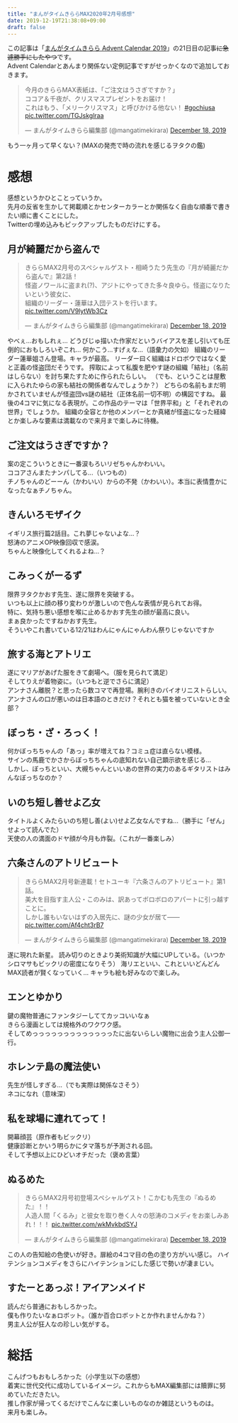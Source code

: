 ```yaml
---
title: "まんがタイムきららMAX2020年2月号感想"
date: 2019-12-19T21:38:08+09:00
draft: false
---
```


この記事は「[まんがタイムきらら Advent Calendar 2019](https://adventar.org/calendars/4098)」の21日目の記事~~に急遽勝手にしたやつ~~です。  
Advent Calendarとあんまり関係ない定例記事ですがせっかくなので追加しておきます。  

<blockquote class="twitter-tweet"><p lang="ja" dir="ltr">今月のきららMAX表紙は、「ご注文はうさぎですか？」<br>ココア＆千夜が、クリスマスプレゼントをお届け！<br>これはもう、「メリークリスマス」と呼びかける他ない！ <a href="https://twitter.com/hashtag/gochiusa?src=hash&amp;ref_src=twsrc%5Etfw">#gochiusa</a> <a href="https://t.co/TGJskglraa">pic.twitter.com/TGJskglraa</a></p>&mdash; まんがタイムきらら編集部 (@mangatimekirara) <a href="https://twitter.com/mangatimekirara/status/1207299604984692736?ref_src=twsrc%5Etfw">December 18, 2019</a></blockquote> <script async src="https://platform.twitter.com/widgets.js" charset="utf-8"></script> 

もう一ヶ月って早くない？(MAXの発売で時の流れを感じるヲタクの鑑)  

# 感想
感想というかひとことっていうか。  
先月の反省を生かして掲載順とかセンターカラーとか関係なく自由な順番で書きたい順に書くことにした。  
Twitterの埋め込みもピックアップしたものだけにする。  

## 月が綺麗だから盗んで
<blockquote class="twitter-tweet"><p lang="ja" dir="ltr">きららMAX2月号のスペシャルゲスト・相崎うたう先生の『月が綺麗だから盗んで』第2話！<br>怪盗ノワールに盗まれ(?)、アジトにやってきた多々良ゆら。怪盗になりたいという彼女に、<br>組織のリーダー・蓮華は入団テストを行います。 <a href="https://t.co/V9lytWb3Cz">pic.twitter.com/V9lytWb3Cz</a></p>&mdash; まんがタイムきらら編集部 (@mangatimekirara) <a href="https://twitter.com/mangatimekirara/status/1207302049576013826?ref_src=twsrc%5Etfw">December 18, 2019</a></blockquote> <script async src="https://platform.twitter.com/widgets.js" charset="utf-8"></script>  
やべぇ...おもしれぇ...  
どうびじゅ描いた作家だというバイアスを差し引いても圧倒的におもしろいぞこれ...  
何かこう...すげぇな...（語彙力の欠如）  
組織のリーダー蓮華姐さん登場。キャラが最高。  
リーダー曰く組織はドロボウではなく愛と正義の怪盗団だそうです。  
搾取によって私腹を肥やす謎の組織「結社」（名前はしらない）を討ち果たすために作られたらしい。  
（でも、ということは屋敷に入られたゆらの家も結社の関係者なんでしょうか？）  
どちらの名前もまだ明かされていませんが怪盗団vs謎の結社（正体名前一切不明）の構図ですね。 
最後の4コマに気になる表現が。この作品のテーマは「世界平和」と「それぞれの世界」でしょうか。  
組織の全容とか他のメンバーとか真緒が怪盗になった経緯とか楽しみな要素は満載なので来月まで楽しみに待機。  

## ご注文はうさぎですか？
案の定こういうときに一番涙もろいリゼちゃんかわいい。  
ココアさんまたナンパしてる...（いつもの）  
チノちゃんのどーーん（かわいい）からの不発（かわいい）。本当に表情豊かになったなぁチノちゃん。  

## きんいろモザイク
イギリス旅行篇2話目。これ夢じゃないよな...？  
怒涛のアニメOP映像回収で感涙。  
ちゃんと映像化してくれるよね...？

## こみっくがーるず
限界ヲタクかおす先生、遂に限界を突破する。  
いつも以上に顔の移り変わりが激しいので色んな表情が見られてお得。  
特に、気持ち悪い感想を喉に止めるかおす先生の顔が最高に良い。  
まぁ良かったですねかおす先生。  
そういやこれ書いている12/21はわんにゃんにゃんわん祭りじゃないですか


## 旅する海とアトリエ
遂にマリアがあげた服をきて劇場へ。（服を見られて満足）  
そしてりえが着物姿に。（いつもと逆でさらに満足）  
アンナさん離脱？と思ったら数コマで再登場。腕利きのバイオリニストらしい。  
アンナさんの口が悪いのは日本語のときだけ？それとも猫を被っていないとき全部？  

## ぼっち・ざ・ろっく！
何かぼっちちゃんの「あっ」率が増えてね？コミュ症は直らない模様。  
サインの馬鹿でかさからぼっちちゃんの底知れない自己顕示欲を感じる...  
しかし、ぼっちといい、大槻ちゃんといいあの世界の実力のあるギタリストはみんなぼっちなのか？  

## いのち短し善せよ乙女
タイトルよくみたらいのち短し善(よい)せよ乙女なんですね...（勝手に「ぜん」せよって読んでた）  
天使の人の満面のドヤ顔が今月も炸裂。（これが一番楽しみ）  

## 六条さんのアトリビュート
<blockquote class="twitter-tweet"><p lang="ja" dir="ltr">きららMAX2月号新連載！セトユーキ『六条さんのアトリビュート』第1話。 <br>美大を目指す主人公・このみは、訳あってボロボロのアパートに引っ越すことに。<br>しかし誰もいないはずの入居先に、謎の少女が居て―― <a href="https://t.co/Af4cht3rB7">pic.twitter.com/Af4cht3rB7</a></p>&mdash; まんがタイムきらら編集部 (@mangatimekirara) <a href="https://twitter.com/mangatimekirara/status/1207299897759690753?ref_src=twsrc%5Etfw">December 18, 2019</a></blockquote> <script async src="https://platform.twitter.com/widgets.js" charset="utf-8"></script> 
遂に現れた新星。  
読み切りのときより美術知識が大幅にUPしている。（いつかシロマサもビックリの密度になりそう）  
海リエといい、これといいどんどんMAX読者が賢くなっていく...  
キャラも絵も好みなので楽しみ。  

## エンとゆかり
鍵の魔物普通にファンタジーしててカッコいいなぁ  
きらら漫画としては規格外のワクワク感。   
そしてめっっっっっっっっっっっっったに出ないらしい魔物に出会う主人公御一行。  

## ホレンテ島の魔法使い
先生が怪しすぎる...（でも実際は関係なさそう）  
ネコになれ（意味深）  

## 私を球場に連れてって！
開幕顔芸（原作者もビックリ）  
健康診断とかいう明らかにタマ落ちが予測される回。  
そして予想以上にひどいオチだった（褒め言葉）  

## ぬるめた
<blockquote class="twitter-tweet"><p lang="ja" dir="ltr">きららMAX2月号初登場スペシャルゲスト！こかむも先生の『ぬるめた』！！<br>人造人間「くるみ」と彼女を取り巻く人々の怒涛のコメディをお楽しみあれ！！！ <a href="https://t.co/wkMvkbdSYJ">pic.twitter.com/wkMvkbdSYJ</a></p>&mdash; まんがタイムきらら編集部 (@mangatimekirara) <a href="https://twitter.com/mangatimekirara/status/1207300346017501216?ref_src=twsrc%5Etfw">December 18, 2019</a></blockquote> <script async src="https://platform.twitter.com/widgets.js" charset="utf-8"></script> 
この人の告知絵の色使いが好き。扉絵の4コマ目の色の塗り方がいい感じ。  
ハイテンションコメディをさらにハイテンションにした感じで勢いが凄まじい。

## すたーとあっぷ！アイアンメイド
読んだら普通におもしろかった。  
僕も作りたいなぁロボット。（誰か百合ロボットとか作れませんかね？）  
男主人公が狂人なの珍しい気がする。  


# 総括
こんげつもおもしろかった（小学生以下の感想）  
着実に世代交代に成功しているイメージ。これからもMAX編集部には贖罪に努めていただきたい。  
推し作家が帰ってくるだけでこんなに楽しいものなのか雑誌というものは。  
来月も楽しみ。  

